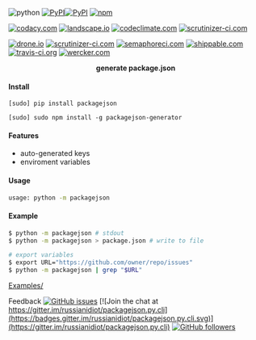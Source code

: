 <!--
README generated with readmemako.py (github.com/russianidiot/readme-mako.py) and .README dotfiles (github.com/russianidiot-dotfiles/.README)
-->

![python](https://img.shields.io/badge/language-python-blue.svg)
[![PyPI](https://img.shields.io/pypi/pyversions/packagejson.svg)](https://pypi.python.org/pypi/packagejson)[![PyPI](https://img.shields.io/pypi/v/packagejson.svg)](https://pypi.python.org/pypi/packagejson)
[![npm](https://img.shields.io/npm/v/packagejson-generator.svg)](https://www.npmjs.com/package/packagejson-generator)

[![codacy.com](https://api.codacy.com/project/badge/Grade/a1f724468e3e425092e648c787d2855b)](https://www.codacy.com/app/russianidiot-github/packagejson-py-cli/dashboard)
[![landscape.io](https://landscape.io/github/russianidiot/packagejson.py.cli/master/landscape.svg?style=flat)](https://landscape.io/github/russianidiot/packagejson.py.cli)
[![codeclimate.com](https://codeclimate.com/github/russianidiot/packagejson.py.cli/badges/gpa.svg)](https://codeclimate.com/github/russianidiot/packagejson.py.cli)
[![scrutinizer-ci.com](https://scrutinizer-ci.com/g/russianidiot/packagejson.py.cli/badges/quality-score.png?b=master)](https://scrutinizer-ci.com/g/russianidiot/packagejson.py.cli/)

[![drone.io](https://drone.io/github.com/russianidiot/packagejson.py.cli/status.png)](https://drone.io/github.com/russianidiot/packagejson.py.cli)
[![scrutinizer-ci.com](https://scrutinizer-ci.com/g/russianidiot/packagejson.py.cli/badges/build.png?b=master)](https://scrutinizer-ci.com/g/russianidiot/packagejson.py.cli/)
[![semaphoreci.com](https://semaphoreci.com/api/v1/russianidiot/packagejson-py-cli/branches/master/shields_badge.svg)](https://semaphoreci.com/russianidiot/packagejson-py-cli)
[![shippable.com](https://api.shippable.com/projects/576b4fc2b548c8557e5816ca/badge?branch=master)](https://app.shippable.com/projects/576b4fc2b548c8557e5816ca/status/)
[![travis-ci.org](https://api.travis-ci.org/russianidiot/packagejson.py.cli.svg)](https://travis-ci.org/russianidiot/packagejson.py.cli)
[![wercker.com](None)](https://app.wercker.com/russianidiot/packagejson.py.cli/)

<p align="center">
    <b>generate package.json</b>
</p>

#### Install

`[sudo] pip install packagejson`

`[sudo] sudo npm install -g packagejson-generator`

#### Features
*	auto-generated keys
*	enviroment variables

#### Usage

```bash
usage: python -m packagejson
```

#### Example

```bash
$ python -m packagejson # stdout
$ python -m packagejson > package.json # write to file

# export variables
$ export URL="https://github.com/owner/repo/issues"
$ python -m packagejson | grep "$URL"
```

[Examples/](https://github.com/russianidiot/packagejson.py.cli/tree/master/Examples)

Feedback
[![GitHub issues](https://img.shields.io/github/issues/russianidiot/packagejson.py.cli.svg)](https://github.com/russianidiot/packagejson.py.cli/issues)
[![Join the chat at https://gitter.im/russianidiot/packagejson.py.cli](https://badges.gitter.im/russianidiot/packagejson.py.cli.svg)](https://gitter.im/russianidiot/packagejson.py.cli)
[![GitHub followers](https://img.shields.io/github/followers/russianidiot.svg?style=social&label=Follow)](https://github.com/russianidiot)
